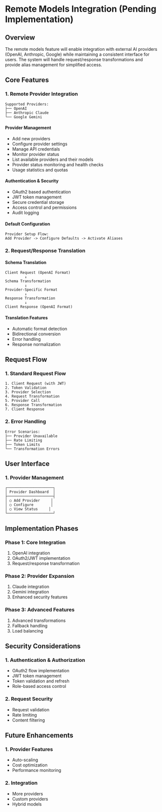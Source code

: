 # Remote Models Integration (Pending Implementation)

## Overview
The remote models feature will enable integration with external AI providers (OpenAI, Anthropic, Google) while maintaining a consistent interface for users. The system will handle request/response transformations and provide alias management for simplified access.

## Core Features

### 1. Remote Provider Integration
```
Supported Providers:
├── OpenAI
├── Anthropic Claude
└── Google Gemini
```

#### Provider Management
- Add new providers
- Configure provider settings
- Manage API credentials
- Monitor provider status
- List available providers and their models
- Provider status monitoring and health checks
- Usage statistics and quotas

#### Authentication & Security
- OAuth2 based authentication
- JWT token management
- Secure credential storage
- Access control and permissions
- Audit logging

#### Default Configuration
```
Provider Setup Flow:
Add Provider -> Configure Defaults -> Activate Aliases
```

### 2. Request/Response Translation

#### Schema Translation
```
Client Request (OpenAI Format)
         ↓
Schema Transformation
         ↓
Provider-Specific Format
         ↓
Response Transformation
         ↓
Client Response (OpenAI Format)
```

#### Translation Features
- Automatic format detection
- Bidirectional conversion
- Error handling
- Response normalization

## Request Flow

### 1. Standard Request Flow
```
1. Client Request (with JWT)
2. Token Validation
3. Provider Selection
4. Request Transformation
5. Provider Call
6. Response Transformation
7. Client Response
```

### 2. Error Handling
```
Error Scenarios:
├── Provider Unavailable
├── Rate Limiting
├── Token Limits
└── Transformation Errors
```

## User Interface

### 1. Provider Management
```
┌─────────────────────┐
│ Provider Dashboard  │
├─────────────────────┤
│ ○ Add Provider     │
│ ○ Configure        │
│ ○ View Status     │
└─────────────────────┘
```

## Implementation Phases

### Phase 1: Core Integration
1. OpenAI integration
2. OAuth2/JWT implementation
3. Request/response transformation

### Phase 2: Provider Expansion
1. Claude integration
2. Gemini integration
3. Enhanced security features

### Phase 3: Advanced Features
1. Advanced transformations
2. Fallback handling
3. Load balancing

## Security Considerations

### 1. Authentication & Authorization
- OAuth2 flow implementation
- JWT token management
- Token validation and refresh
- Role-based access control

### 2. Request Security
- Request validation
- Rate limiting
- Content filtering

## Future Enhancements

### 1. Provider Features
- Auto-scaling
- Cost optimization
- Performance monitoring

### 2. Integration
- More providers
- Custom providers
- Hybrid models
